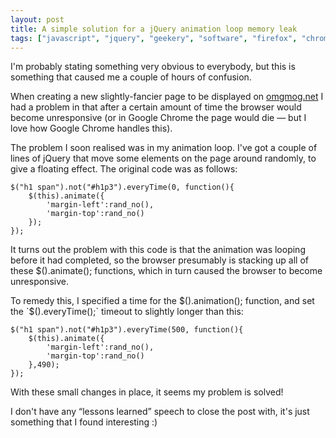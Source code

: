 ```yaml
---
layout: post
title: A simple solution for a jQuery animation loop memory leak
tags: ["javascript", "jquery", "geekery", "software", "firefox", "chrome", "projects", "blog"]
---
```


I'm probably stating something very obvious to everybody, but this is something that caused me a couple of hours of confusion.

When creating a new slightly-fancier page to be displayed on <a href="http://www.omgmog.net" target="_blank">omgmog.net</a> I had a problem in that after a certain amount of time the browser would become unresponsive (or in Google Chrome the page would die &#8212; but I love how Google Chrome handles this).

The problem I soon realised was in my animation loop. I've got a couple of lines of jQuery that move some elements on the page around randomly, to give a floating effect. The original code was as follows:

<pre><code data-language="javascript">$("h1 span").not("#h1p3").everyTime(0, function(){
    $(this).animate({
        'margin-left':rand_no(),
        'margin-top':rand_no()
    });
});</code></pre>

It turns out the problem with this code is that the animation was looping before it had completed, so the browser presumably is stacking up all of these $().animate(); functions, which in turn caused the browser to become unresponsive.

To remedy this, I specified a time for the $().animation(); function, and set the `$().everyTime();` timeout to slightly longer than this:

<pre><code data-language="javascript">$("h1 span").not("#h1p3").everyTime(500, function(){
    $(this).animate({
        'margin-left':rand_no(),
        'margin-top':rand_no()
    },490);
});</code></pre>

With these small changes in place, it seems my problem is solved!

I don't have any &#8220;lessons learned&#8221; speech to close the post with, it's just something that I found interesting :)
